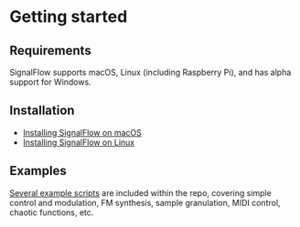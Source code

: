 # Getting started

## Requirements

SignalFlow supports macOS, Linux (including Raspberry Pi), and has alpha support for Windows. 

## Installation

 - [Installing SignalFlow on macOS](installation/macos.md)
 - [Installing SignalFlow on Linux](installation/linux.md)

## Examples

[Several example scripts](https://github.com/ideoforms/signalflow/tree/master/examples/python) are included within the repo, covering simple control and modulation, FM synthesis, sample granulation, MIDI control, chaotic functions, etc.
